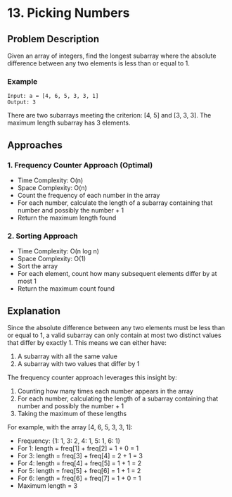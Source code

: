 # 13. Picking Numbers

## Problem Description
Given an array of integers, find the longest subarray where the absolute difference between any two elements is less than or equal to 1.

### Example
```
Input: a = [4, 6, 5, 3, 3, 1]
Output: 3
```

There are two subarrays meeting the criterion: [4, 5] and [3, 3, 3]. The maximum length subarray has 3 elements.

## Approaches

### 1. Frequency Counter Approach (Optimal)
- Time Complexity: O(n)
- Space Complexity: O(n)
- Count the frequency of each number in the array
- For each number, calculate the length of a subarray containing that number and possibly the number + 1
- Return the maximum length found

### 2. Sorting Approach
- Time Complexity: O(n log n)
- Space Complexity: O(1)
- Sort the array
- For each element, count how many subsequent elements differ by at most 1
- Return the maximum count found

## Explanation
Since the absolute difference between any two elements must be less than or equal to 1, a valid subarray can only contain at most two distinct values that differ by exactly 1. This means we can either have:
1. A subarray with all the same value
2. A subarray with two values that differ by 1

The frequency counter approach leverages this insight by:
1. Counting how many times each number appears in the array
2. For each number, calculating the length of a subarray containing that number and possibly the number + 1
3. Taking the maximum of these lengths

For example, with the array [4, 6, 5, 3, 3, 1]:
- Frequency: {1: 1, 3: 2, 4: 1, 5: 1, 6: 1}
- For 1: length = freq[1] + freq[2] = 1 + 0 = 1
- For 3: length = freq[3] + freq[4] = 2 + 1 = 3
- For 4: length = freq[4] + freq[5] = 1 + 1 = 2
- For 5: length = freq[5] + freq[6] = 1 + 1 = 2
- For 6: length = freq[6] + freq[7] = 1 + 0 = 1
- Maximum length = 3